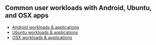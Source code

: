 Common user workloads with Android, Ubuntu, and OSX apps
--------------------------------------------------------

* [Android workloads & applications](https://github.com/columbia/libtrack/tree/master/workloads/android.md)
* [Ubuntu workloads & applications](https://github.com/columbia/libtrack/tree/master/workloads/ubuntu.md)
* [OSX workloads & applications](https://github.com/columbia/libtrack/tree/master/workloads/osx.md)
